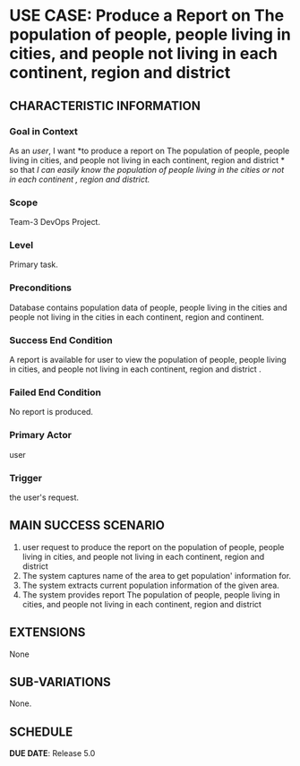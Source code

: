 # USE CASE: Produce a Report on The population of people, people living in cities, and people not living in each continent, region and district 

## CHARACTERISTIC INFORMATION

### Goal in Context

As an *user*, I want *to produce a report on The population of people, people living in cities, and people not living in each continent, region and district * so that *I can easily know the population of people living in the cities or not in each continent , region and district.*

### Scope

Team-3 DevOps Project.

### Level

Primary task.

### Preconditions

Database contains population data of people, people living in the cities and people not living in the cities in each continent, region and continent.

### Success End Condition

A report is available for user to view the population of people, people living in cities, and people not living in each continent, region and district .

### Failed End Condition

No report is produced.

### Primary Actor

user

### Trigger

the user's request.

## MAIN SUCCESS SCENARIO

1. user request to produce the report on the population of people, people living in cities, and people not living in each continent, region and district
2. The system captures name of the area to get population' information for.
3. The system extracts current population information  of the given area.
4. The system provides report The population of people, people living in cities, and people not living in each continent, region and district

## EXTENSIONS

None

## SUB-VARIATIONS

None.

## SCHEDULE

**DUE DATE**: Release 5.0